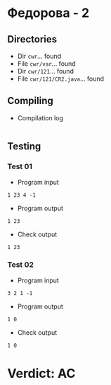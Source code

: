 # Федорова - 2
## Directories
- Dir `cwr`... found
- File `cwr/var`... found
- Dir `cwr/121`... found
- File `cwr/121/CR2.java`... found
## Compiling
- Compilation log
```

```
## Testing
### Test 01
- Program input
```
1 23 4 -1

```
- Program output
```
1 23

```
- Check output
```
1 23

```
### Test 02
- Program input
```
3 2 1 -1

```
- Program output
```
1 0

```
- Check output
```
1 0

```
# Verdict: AC
